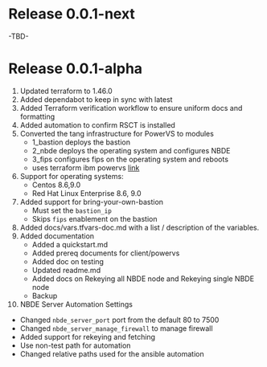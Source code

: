 # Release 0.0.1-next
-TBD-

# Release 0.0.1-alpha
1. Updated terraform to 1.46.0
2. Added dependabot to keep in sync with latest
3. Added Terraform verification workflow to ensure uniform docs and formatting
4. Added automation to confirm RSCT is installed
5. Converted the tang infrastructure for PowerVS to modules
    - 1_bastion deploys the bastion
    - 2_nbde deploys the operating system and configures NBDE
    - 3_fips configures fips on the operating system and reboots 
    - uses terraform ibm powervs [link](https://registry.terraform.io/providers/IBM-Cloud/ibm/latest/docs/data-sources/pi_instance_ip#external_ip)
6. Support for operating systems:
    - Centos 8.6,9.0
    - Red Hat Linux Enterprise 8.6, 9.0
7. Added support for bring-your-own-bastion
    - Must set the `bastion_ip`
    - Skips `fips` enablement on the bastion
8. Added docs/vars.tfvars-doc.md with a list / description of the variables.
9. Added documentation
    - Added a quickstart.md
    - Added prereq documents for client/powervs
    - Added doc on testing
    - Updated readme.md
    - Added docs on Rekeying all NBDE node and Rekeying single NBDE node
    - Backup
10. NBDE Server Automation Settings
   - Changed `nbde_server_port` port from the default 80 to 7500 
   - Changed `nbde_server_manage_firewall` to manage firewall 
   - Added support for rekeying and fetching
   - Use non-test path for automation
   - Changed relative paths used for the ansible automation